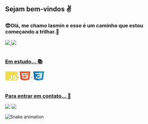 ## Sejam bem-vindos ✌️
 ### 😎Olá, me chamo Iasmin e esse é um caminho que estou começando a trilhar.👣
 <div>
   <a href="https://github.com/IasminCarqueija">
   <img height="180em" src="https://github-readme-stats.vercel.app/api?username=IasminCarqueija&show_icons=true&theme=merko&include_all_commits=true&count_private=true"/>
   <img height="180em" src="https://github-readme-stats.vercel.app/api/top-langs/?username=IasminCarqueija&layout=compact&langs_count=6&theme=merko"/>
</div>

<br>

 ### Em estudo... 📚
<div style="display: inline_block">
  <img align="center" alt="Js" height="30" width="40" src="https://raw.githubusercontent.com/devicons/devicon/master/icons/javascript/javascript-plain.svg">
  <img align="center" alt="HTML" height="30" width="40" src="https://raw.githubusercontent.com/devicons/devicon/master/icons/html5/html5-original.svg">
  <img align="center" alt="CSS" height="30" width="40" src="https://raw.githubusercontent.com/devicons/devicon/master/icons/css3/css3-original.svg">
 </div>
 
 <br>
 
 ### Para entrar em contato... 🔗
 <div> 
  <a href = "mailto:ibcarqueija@gmail.com"><img src="https://img.shields.io/badge/-Gmail-%23333?style=for-the-badge&logo=gmail&logoColor=white" target="_blank"></a>
  <a href="https://www.linkedin.com/in/iasminbcarqueija" target="_blank"><img src="https://img.shields.io/badge/-LinkedIn-%230077B5?style=for-the-badge&logo=linkedin&logoColor=white" target="_blank"></a> 
 
  ![Snake animation](https://github.com/IasminCarqueija/IasminCarqueija/blob/output/github-contribution-grid-snake.svg)

</div>
